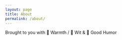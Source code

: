 ```yaml
---
layout: page
title: About
permalink: /about/
---
```


 Brought to you with  🦊 Warmth / 🥸 Wit & 🪿 Good Humor


